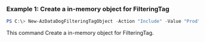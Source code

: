 ### Example 1: Create a in-memory object for FilteringTag
```powershell
PS C:\> New-AzDataDogFilteringTagObject -Action "Include" -Value "Prod" -Name "Environment"

```

This command Create a in-memory object for FilteringTag.

